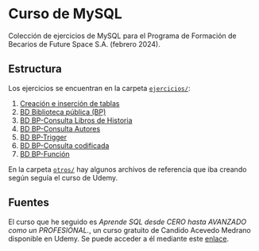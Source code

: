 # Curso de MySQL

Colección de ejercicios de MySQL para el Programa de Formación de Becarios de Future Space S.A. (febrero 2024).

## Estructura

Los ejercicios se encuentran en la carpeta [`ejercicios/`](ejercicios/):

1. [Creación e inserción de tablas](ejercicios/1%20-%20Ejercicio%20MySQL.sql)
2. [BD Biblioteca pública (BP)](ejercicios/2%20-%20Ejercicio%20MySQL.sql)
3. [BD BP-Consulta Libros de Historia](ejercicios/3%20-%20Ejercicio%20MySQL.sql)
4. [BD BP-Consulta Autores](ejercicios/4%20-%20Ejercicio%20MySQL.sql)
5. [BD BP-Trigger](ejercicios/5%20-%20Ejercicio%20MySQL.sql)
6. [BD BP-Consulta codificada](ejercicios/6%20-%20Ejercicio%20MySQL.sql)
7. [BD BP-Función](ejercicios/7%20-%20Ejercicio%20MySQL.sql)

En la carpeta [`otros/`](otros/) hay algunos archivos de referencia que iba creando según seguía el curso de Udemy.

## Fuentes

El curso que he seguido es *Aprende SQL desde CERO hasta AVANZADO como un PROFESIONAL.*, un curso gratuito de Candido Acevedo Medrano disponible en Udemy. Se puede acceder a él mediante este [enlace](https://www.udemy.com/course/aprende-sql-desde-cero-hasta-avanzado-como-un-profesional/).
